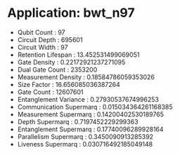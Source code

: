 # Application: bwt_n97
- Qubit Count : 97
- Circuit Depth : 695601
- Circuit Width : 97
- Retention Lifespan : 13.452531499069051
- Gate Density : 0.22172921237271095
- Dual Gate Count : 2353200
- Measurement Density : 0.18584786059353026
- Size Factor : 16.656085036387264
- Gate Count : 12607601
- Entanglement Variance : 0.27930537674996253
- Communication Supermarq : 0.015034364261168385
- Measurement Supermarq : 0.14200402530189765
- Depth Supermarq : 0.7197452229299363
- Entanglement Supermarq : 0.17740096289928164
- Parallelism Supermarq : 0.3450090913285392
- Liveness Supermarq : 0.030716492185049148
